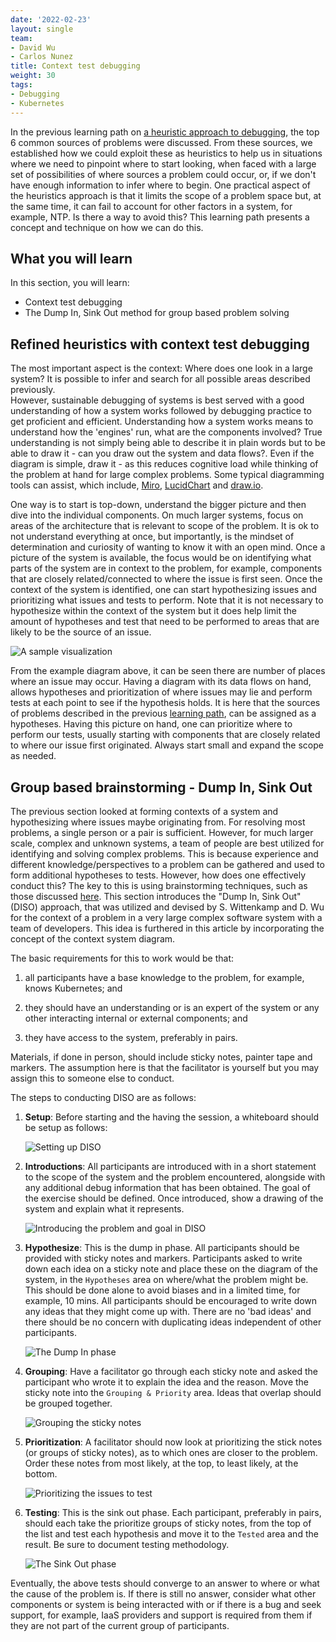 ```yaml
---
date: '2022-02-23'
layout: single
team:
- David Wu
- Carlos Nunez
title: Context test debugging
weight: 30
tags:
- Debugging
- Kubernetes
---
```


In the previous learning path on [a heuristic approach to
debugging](../a-heuristic-approach-to-debugging), the top 6 common sources of
problems were discussed. From these sources, we established how we could exploit 
these as heuristics to help us in situations where we need to pinpoint where to
start looking, when faced with a large set of possibilities of where sources a
problem could occur, or, if we don't have enough information to infer where to
begin.  One practical aspect of the heuristics approach is that it limits the
scope of a problem space but, at the same time, it can fail to account for other
factors in a system, for example, NTP.  Is there a way to avoid this? This
learning path presents a concept and technique on how we can do this.  

## What you will learn

In this section, you will learn:
- Context test debugging 
- The Dump In, Sink Out method for group based problem solving

## Refined heuristics with context test debugging

The most important aspect is the context: Where does one look in a large system?
It is possible to infer and search for all possible areas described previously.  
However, sustainable debugging of systems is best served with a good
understanding of how a system works followed by debugging practice to get
proficient and efficient.  Understanding how a system works means to understand 
how the 'engines' run, what are the components involved? True understanding is not
simply being able to describe it in plain words but to be able to draw it - can
you draw out the system and data flows?.  Even if the diagram is simple, draw
it - as this reduces cognitive load while thinking of the problem at hand for
large complex problems. Some typical diagramming tools can assist, which include,
[Miro](https://miro.com), [LucidChart](https://www.lucidchart.com) and
[draw.io](https://app.diagrams.net).  

   One way is to start is top-down, understand the bigger picture and then dive
into the individual components. On much larger systems, focus on areas of the
architecture that is relevant to scope of the problem. It is ok to not
understand everything at once, but importantly, is the mindset of determination
and curiosity of wanting to know it with an open mind.  Once a picture of the
system is available, the focus would be on identifying what parts of the system
are in context to the problem, for example, components that are closely
related/connected  to where the issue is first seen. Once the context of the
system is identified, one can start hypothesizing issues
and prioritizing what issues and tests to perform. Note that it is not necessary
to hypothesize within the context of the system but it does help limit the
amount of hypotheses and test that need to be performed to areas that are likely 
to be the source of an issue. 

![A sample visualization](/learningpaths/effective-efficient-kubernetes-debugging/images/debugging-kubernetes-visualization.png)

From the example diagram above, it can be seen there are number of places where
an issue may occur. Having a diagram with its data flows on hand, allows
hypotheses and prioritization of where issues may lie and perform tests at each
point to see if the hypothesis holds. It is here that the sources of problems
described in the previous [learning path](../a-heuristic-approach-to-debugging),
can be assigned as a hypotheses.  Having this picture on hand, one can
prioritize where to perform our tests, usually starting with components that are
closely related to where our issue first originated. Always start small and expand
the scope as needed. 

## Group based brainstorming - Dump In, Sink Out

The previous section looked at forming contexts of a system and hypothesizing where
issues maybe originating from. For resolving most problems, a single person or a
pair is sufficient. However, for much larger scale, complex and unknown systems,
a team of people are best utilized for identifying and solving complex
problems. This is because experience and different knowledge/perspectives to a
problem can be gathered and used to form additional hypotheses to tests.
However, how does one effectively conduct this?  The key to this is using
brainstorming techniques, such as those discussed
[here](https://www.mindtools.com/brainstm.html).  This section introduces the
"Dump In, Sink Out" (DISO) approach, that was utilized and devised by S.
Wittenkamp and D. Wu for the context of a problem in a very large complex
software system with a team of developers. This idea is furthered in this
article by incorporating the concept of the context system diagram.

The basic requirements for this to work would be that:

1. all participants have a base knowledge to the problem, for example, knows
Kubernetes; and 

2. they should have an understanding or is an expert of the system or any other
interacting internal or external components; and 

3. they have access to the system, preferably in pairs. 

Materials, if done in person, should include sticky notes, painter tape and
markers. The assumption here is that the facilitator is yourself but you may
assign this to someone else to conduct. 

The steps to conducting DISO are as follows:

1. **Setup**: Before starting and the having the session, a whiteboard should be
setup as follows:

   ![Setting up DISO](/learningpaths/effective-efficient-kubernetes-debugging/images/debugging-kubernetes-dands-setup.png#center)


2. **Introductions**: All participants are introduced with in a short statement
to the scope of the system and the problem encountered, alongside with any
additional debug information that has been obtained. The goal of the exercise
should be defined. Once introduced, show a drawing of the system and explain
what it represents. 

   ![Introducing the problem and goal in DISO](/learningpaths/effective-efficient-kubernetes-debugging/images/debugging-kubernetes-dands-introduction.png#center)

3. **Hypothesize**: This is the dump in phase. All participants should be
provided with sticky notes and markers. Participants asked to write down each
idea on a sticky note and place these on the diagram of the system, in the
`Hypotheses` area on where/what the problem might be. This should be done alone
to avoid biases and in a limited time, for example, 10 mins.  All participants
should be encouraged to write down any ideas that they might come up with. There
are no 'bad ideas' and there should be no concern with duplicating ideas
independent of other participants.

   ![The Dump In phase](/learningpaths/effective-efficient-kubernetes-debugging/images/debugging-kubernetes-dands-hypothesis.png#center)

4. **Grouping**: Have a facilitator go through each sticky note and asked the
participant who wrote it to explain the idea and the reason. Move the sticky
note into the `Grouping & Priority` area.  Ideas that overlap should be grouped
together. 

   ![Grouping the sticky notes](/learningpaths/effective-efficient-kubernetes-debugging/images/debugging-kubernetes-dands-group.png#center)

5. **Prioritization**: A facilitator should now look at prioritizing the stick
notes (or groups of sticky notes), as to which ones are closer to the problem.
Order these notes from most likely, at the top, to least likely, at the bottom.

   ![Prioritizing the issues to test](/learningpaths/effective-efficient-kubernetes-debugging/images/debugging-kubernetes-dands-prioritize.png#center)

6. **Testing**: This is the sink out phase.  Each participant, preferably in
pairs, should each take the prioritize groups of sticky notes, from the top of
the list and test each hypothesis and move it to the `Tested` area and the
result. Be sure to document testing methodology. 

   ![The Sink Out phase](/learningpaths/effective-efficient-kubernetes-debugging/images/debugging-kubernetes-dands-testing.png#center)

Eventually, the above tests should converge to an answer to where or what the
cause of the problem is.  If there is still no answer, consider what other
components or system is being interacted with or if there is a bug and seek
support, for example, IaaS providers and support is required from them if they
are not part of the current group of participants.